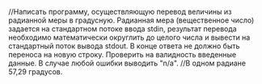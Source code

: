//Написать программу, осуществляющую перевод величины из радианной меры в градусную. Радианная мера (вещественное число) задается на стандартном потоке ввода stdin, результат перевода необходимо математически округлить до целого числа и вывести на стандартный поток вывода stdout. В конце ответа не должно быть переноса на новую строку. Проверить на валидность введенные данные. В случае любой ошибки выводить "n/a". 
//В одном радиане 57,29 градусов.
